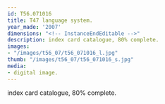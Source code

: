 ```yaml
---
id: T56.071016
title: T47 language system.
year_made: '2007'
dimensions: "<!-- InstanceEndEditable -->"
description: index card catalogue, 80% complete.
images:
- "/images/t56_07/t56_071016_l.jpg"
thumb: "/images/t56_07/t56_071016_s.jpg"
media:
- digital image.
---
```


index card catalogue, 80% complete.
